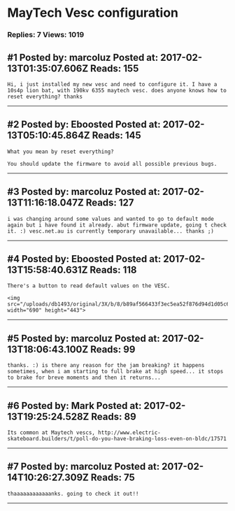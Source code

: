 # MayTech Vesc configuration

### Replies: 7 Views: 1019

## \#1 Posted by: marcoluz Posted at: 2017-02-13T01:35:07.606Z Reads: 155

```
Hi, i just installed my new vesc and need to configure it. I have a 10s4p lion bat, with 190kv 6355 maytech vesc. does anyone knows how to reset everything? thanks
```

---
## \#2 Posted by: Eboosted Posted at: 2017-02-13T05:10:45.864Z Reads: 145

```
What you mean by reset everything?

You should update the firmware to avoid all possible previous bugs.
```

---
## \#3 Posted by: marcoluz Posted at: 2017-02-13T11:16:18.047Z Reads: 127

```
i was changing around some values and wanted to go to default mode again but i have found it already. abut firmware update, going t check it. :) vesc.net.au is currently temporary unavailable... thanks ;)
```

---
## \#4 Posted by: Eboosted Posted at: 2017-02-13T15:58:40.631Z Reads: 118

```
There's a button to read default values on the VESC.

<img src="/uploads/db1493/original/3X/b/8/b89af566433f3ec5ea52f876d94d1d05c6dce410.png" width="690" height="443">
```

---
## \#5 Posted by: marcoluz Posted at: 2017-02-13T18:06:43.100Z Reads: 99

```
thanks. :) is there any reason for the jam breaking? it happens sometimes, when i am starting to full brake at high speed... it stops to brake for breve moments and then it returns...
```

---
## \#6 Posted by: Mark Posted at: 2017-02-13T19:25:24.528Z Reads: 89

```
Its common at Maytech vescs, http://www.electric-skateboard.builders/t/poll-do-you-have-braking-loss-even-on-bldc/17571
```

---
## \#7 Posted by: marcoluz Posted at: 2017-02-14T10:26:27.309Z Reads: 75

```
thaaaaaaaaaaaanks. going to check it out!!
```

---

